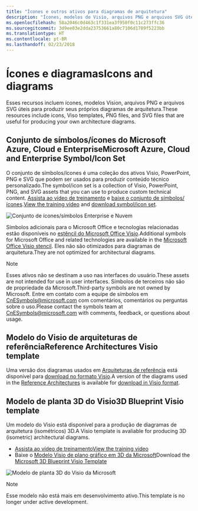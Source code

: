 ```yaml
---
title: "Ícones e outros ativos para diagramas de arquitetura"
description: "Ícones, modelos do Visio, arquivos PNG e arquivos SVG úteis para a produção dos seus próprios diagramas de arquitetura"
ms.openlocfilehash: 58a2046c0d463c1f331ea3f950f0c11c273ffc36
ms.sourcegitcommit: 3d9ee03e2dda23753661a80c7106d1789f5223bb
ms.translationtype: HT
ms.contentlocale: pt-BR
ms.lasthandoff: 02/23/2018
---
```

# <a name="icons-and-diagrams"></a><span data-ttu-id="9b957-103">Ícones e diagramas</span><span class="sxs-lookup"><span data-stu-id="9b957-103">Icons and diagrams</span></span>

<span data-ttu-id="9b957-104">Esses recursos incluem ícones, modelos Vision, arquivos PNG e arquivos SVG úteis para produzir seus próprios diagramas de arquitetura.</span><span class="sxs-lookup"><span data-stu-id="9b957-104">These resources include icons, Viso templates, PNG files, and SVG files that are useful for producing your own architecture diagrams.</span></span>

## <a name="microsoft-azure-cloud-and-enterprise-symbolicon-set"></a><span data-ttu-id="9b957-105">Conjunto de símbolos/ícones do Microsoft Azure, Cloud e Enterprise</span><span class="sxs-lookup"><span data-stu-id="9b957-105">Microsoft Azure, Cloud and Enterprise Symbol/Icon Set</span></span>

<span data-ttu-id="9b957-106">O conjunto de símbolos/ícones é uma coleção dos ativos Visio, PowerPoint, PNG e SVG que podem ser usados para produzir conteúdo técnico personalizado.</span><span class="sxs-lookup"><span data-stu-id="9b957-106">The symbol/icon set is a collection of Visio, PowerPoint, PNG, and SVG assets that you can use to produce custom technical content.</span></span>
<span data-ttu-id="9b957-107">[Assista ao vídeo de treinamento](http://aka.ms/CnESymbolsVideo) e [baixe o conjunto de símbolos/ícones](http://aka.ms/CnESymbols).</span><span class="sxs-lookup"><span data-stu-id="9b957-107">[View the training video](http://aka.ms/CnESymbolsVideo) and [download symbol/icon set](http://aka.ms/CnESymbols).</span></span> 

![Conjunto de ícones/símbolos Enterprise e Nuvem](./_images/CnESymbols.png)

<span data-ttu-id="9b957-109">Símbolos adicionais para o Microsoft Office e tecnologias relacionadas estão disponíveis no [estêncil do Microsoft Office Visio](http://www.microsoft.com/download/details.aspx?id=35772).</span><span class="sxs-lookup"><span data-stu-id="9b957-109">Additional symbols for Microsoft Office and related technologies are available in the [Microsoft Office Visio stencil](http://www.microsoft.com/download/details.aspx?id=35772).</span></span> <span data-ttu-id="9b957-110">Eles não são otimizados para diagramas de arquitetura.</span><span class="sxs-lookup"><span data-stu-id="9b957-110">They are not optimized for architectural diagrams.</span></span>   

> [!NOTE]
> <span data-ttu-id="9b957-111">Esses ativos não se destinam a uso nas interfaces do usuário.</span><span class="sxs-lookup"><span data-stu-id="9b957-111">These assets are not intended for use in user interfaces.</span></span> <span data-ttu-id="9b957-112">Símbolos de terceiros não são de propriedade da Microsoft.</span><span class="sxs-lookup"><span data-stu-id="9b957-112">Third-party symbols are not owned by Microsoft.</span></span>
> <span data-ttu-id="9b957-113">Entre em contato com a equipe de símbolos em [CnESymbols@microsoft.com](mailto:CnESymbols@microsoft.com) com comentários, comentários ou perguntas sobre o uso.</span><span class="sxs-lookup"><span data-stu-id="9b957-113">Please contact the symbols team at [CnESymbols@microsoft.com](mailto:CnESymbols@microsoft.com) with comments, feedback, or questions about usage.</span></span>

## <a name="reference-architectures-visio-template"></a><span data-ttu-id="9b957-114">Modelo do Visio de arquiteturas de referência</span><span class="sxs-lookup"><span data-stu-id="9b957-114">Reference Architectures Visio template</span></span> 

<span data-ttu-id="9b957-115">Uma versão dos diagramas usados em [Arquiteturas de referência](../reference-architectures/index.md) está disponível para [download no formato Visio](https://aka.ms/arch-diagrams).</span><span class="sxs-lookup"><span data-stu-id="9b957-115">A version of the diagrams used in the [Reference Architectures](../reference-architectures/index.md) is available for [download in Visio format](https://aka.ms/arch-diagrams).</span></span>

## <a name="3d-blueprint-visio-template"></a><span data-ttu-id="9b957-116">Modelo de planta 3D do Visio</span><span class="sxs-lookup"><span data-stu-id="9b957-116">3D Blueprint Visio template</span></span>

<span data-ttu-id="9b957-117">Um modelo do Visio está disponível para a produção de diagramas de arquitetura (isométricos) 3D.</span><span class="sxs-lookup"><span data-stu-id="9b957-117">A Visio template is avaliable for producing 3D (isometric) architectural diagrams.</span></span>

- [<span data-ttu-id="9b957-118">Assista ao vídeo de treinamento</span><span class="sxs-lookup"><span data-stu-id="9b957-118">View the training video</span></span>](http://aka.ms/3dBlueprintTemplateVideo) 
- <span data-ttu-id="9b957-119">Baixe o [Modelo Visio de plano gráfico em 3D da Microsoft](http://aka.ms/3DBlueprintTemplate)</span><span class="sxs-lookup"><span data-stu-id="9b957-119">Download the [Microsoft 3D Blueprint Visio Template](http://aka.ms/3DBlueprintTemplate)</span></span>

![Modelo de planta 3D do Visio da Microsoft](./_images/3DBlueprintVisioTemplate.png)

> [!NOTE]
> <span data-ttu-id="9b957-121">Esse modelo não está mais em desenvolvimento ativo.</span><span class="sxs-lookup"><span data-stu-id="9b957-121">This template is no longer under active development.</span></span>

